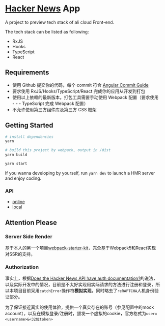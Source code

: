 # [Hacker News](https://news.ycombinator.com/) App

A project to preview tech stack of ali cloud Front-end.

The tech stack can be listed as following:

- RxJS
- Hooks
- TypeScript
- React

## Requirements

- 使用 Github 提交你的代码，每个 commit 符合 [Angular Commit Guide](https://github.com/angular/angular/blob/master/CONTRIBUTING.md#commit)
- 要求使用 RxJS/Hooks/TypeScript/React 完成你的应用从开发到打包
- 使用以上依赖的最新版本，打包工具需要手动使用 Webpack 配置（要求使用 - - - TypeScript 完成 Webpack 配置）
- 不允许使用第三方组件库及第三方 CSS 框架

## Getting Started

```bash
# install dependencies
yarn

# build this project by webpack, output in /dist
yarn build

yarn start
```

If you wanna developing by yourself, run `yarn dev` to launch a HMR server and enjoy coding.

### API

- [online](https://hackernews.api-docs.io/v0/overview/introduction)
- [local](./docs/API.md)

## Attention Please

### Server Side Render

基于本人的另一个项目[webpack-starter-kit](https://github.com/Laffery/webpack-starter-kit)，完全基于Webpack5和React实现对SSR的支持。

### Authorization

事实上，根据[Does the Hacker News API have auth documentation?](https://news.ycombinator.com/item?id=24127575)的说法，以及实际开发中的情况，目前是不太好实现用实际请求的方法进行注册和登录，所以本项目目前采用`catchError`操作符**模拟实现**，同时略去了`reRAPTCHA`人机身份验证部分。

为了保证接近真实的使用体验，提供一个真实存在的账号（参见配置中的mock account），以及在模拟登录/注册时，颁发一个虚拟的cookie，官方格式为`user=<username>&<32位token>`
